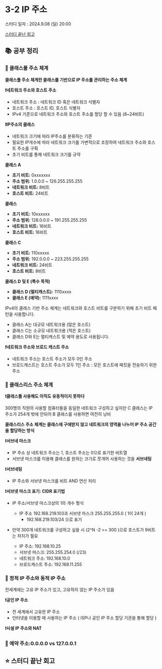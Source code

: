 # 3-2 IP 주소

스터디 일자 : 2024.9.08 (일) 20:00

[스터디 끝난 회고](#-스터디-끝난-회고)

## 📚 공부 정리

### 📌 클래스풀 주소 체계

**클래스풀 주소 체계란 클래스를 기반으로 IP 주소를 관리하는 주소 체계**

**❗네트워크 주소와 호스트 주소**
  - 네트워크 주소 : 네트워크 ID 혹은 네트워크 식별자
  - 호스트 주소 : 호스트 ID, 호스트 식별자
  - IPv4 기준으로 네트워크 주소와 호스트 주소를 할당 할 수 있음 (8~24비트)

**❗IP주소의 클래스**
  - 네트워크 크기에 따라 IP주소를 분류하는 기준
  - 필요한 IP개수에 따라 네트워크 크기를 가변적으로 조정하여 네트워크 주소와 호스트 주소를 구획
  - 초기 비트를 통해 네트워크 크기를 규약
    
**클래스 A**
- **초기 비트:** 0xxxxxxx  
- **주소 범위:** 1.0.0.0 ~ 126.255.255.255  
- **네트워크 비트:** 8비트  
- **호스트 비트:** 24비트  

**클래스**
- **초기 비트:** 10xxxxxx  
- **주소 범위:** 128.0.0.0 ~ 191.255.255.255  
- **네트워크 비트:** 16비트  
- **호스트 비트:** 16비트  

**클래스 C**
- **초기 비트:** 110xxxxx  
- **주소 범위:** 192.0.0.0 ~ 223.255.255.255  
- **네트워크 비트:** 24비트  
- **호스트 비트:** 8비트  

**클래스 D 및 E (특수 목적)**
- **클래스 D (멀티캐스트):** 1110xxxx  
- **클래스 E (예약):** 1111xxxx  

IPv4의 클래스 기반 주소 체계는 네트워크와 호스트 비트를 구분하기 위해 초기 비트 패턴을 사용합니다.  
- 클래스 A는 대규모 네트워크용 (많은 호스트)
- 클래스 C는 소규모 네트워크용 (적은 호스트)  
- 클래스 D와 E는 멀티캐스트 및 예약 용도로 사용됩니다.

**❗네트워크 주소와 브로드 캐스트 주소**
- 네트워크 주소는 호스트 주소가 모두 0인 주소
- 브로드캐스트는 호스트 주소가 모두 1인 주소 : 모든 호스트에 패킷을 전송하기 위한 주소

### 📌 클래스리스 주소 체계

**❗클래스풀 사용해도 아직도 유동적이지 못하다**

300명의 직원의 사용할 컴퓨터들을 동일한 네트워크 구성하고 싶지만 C 클래스는 IP 주소가 254개 밖에 안되어 B 클래스를 사용하면 여전히 낭비

**클래스리스 주소 체계는 클래스에 구애받지 않고 네트워크의 영역을 나누어 IP 주소 공간을 할당하는 방식**

**❗서브네 마스크**
  - IP 주소 상 네트워크 주소는 1, 호스트 주소는 0으로 표기한 비트열
  - 서브넷 마스크를 이용해 클래스를 원하는 크기로 쪼개어 사용하는 것을 **서브네팅**

**❗서브네팅**
  - IP 주소와 서브넷 마스크를 비트 AND 연산 처리

**❗서브넷 마스크 표기: CIDR 표기법**
  - IP 주소/서브넷 마스크상의 1의 개수 형식
    - IP 주소  192.168.219.103과 서브넷 마스크 255.255.255.0 ( 1이 24개 )
      - 192.168.219.103/24 으로 표기
        
  - 만약 300개 네트워크를 구성하고 싶을 시 (2^N -2 >= 300 )으로 호스트가 9비트는 차지가 필요
    - IP 주소: 192.168.10.25
    - 서브넷 마스크: 255.255.254.0 (/23)
    - 네트워크 주소: 192.168.10.0
    - 브로드캐스트 주소: 192.168.11.255

### 📌 정적 IP 주소와 동적 IP 주소

전세계에는 고유 IP 주소가 있고, 고유하지 않는 IP 주소가 있음

**❗공인 IP 주소**
  - 전 세계에서 고유한 IP 주소
  - 인터넷을 이용할 때 사용하는 IP 주소 ( ISP나 공인 IP 주소 할당 기관을 통해 할당 )

**❗사설 IP 주소와 NAT**

### 📌 예약 주소:0.0.0.0 vs 127.0.0.1


## ⭐ 스터디 끝난 회고
